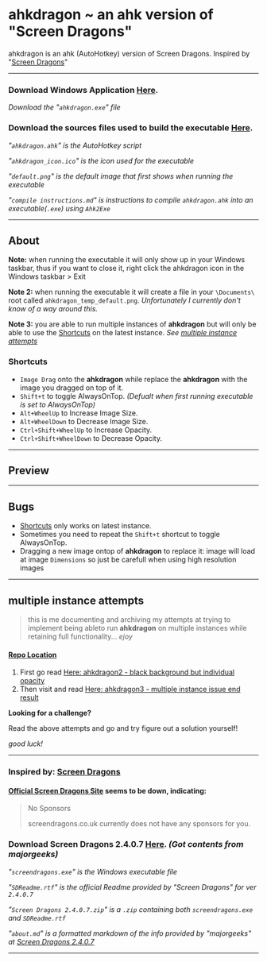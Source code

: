 # ahkdragon ~ an ahk version of "Screen Dragons"

ahkdragon is an ahk (AutoHotkey) version of Screen Dragons. Inspired by "[Screen Dragons](https://www.majorgeeks.com/files/details/screen_dragons.html)"

***

### Download Windows Application [Here](https://github.com/Courage-1984/ahkdragon-an-ahk-version-of-Screen-Dragons/tree/main/ahkdragon%20windows%20application).
*Download the "`ahkdragon.exe`" file*

### Download the sources files used to build the executable [Here](https://github.com/Courage-1984/ahkdragon-an-ahk-version-of-Screen-Dragons/tree/main/ahkdragon%20source%20files).

*"`ahkdragon.ahk`" is the AutoHotkey script*

*"`ahkdragon_icon.ico`" is the icon used for the executable*

*"`default.png`" is the default image that first shows when running the executable*

*"`compile instructions.md`" is instructions to compile `ahkdragon.ahk` into an executable(`.exe`) using `Ahk2Exe`*

***

## About

**Note:** when running the executable it will only show up in your Windows taskbar, thus if you want to close it, right click the ahkdragon icon in the Windows taskbar > Exit

**Note 2:** when running the executable it will create a file in your `\Documents\` root called `ahkdragon_temp_default.png`. *Unfortunately I currently don't know of a way around this.*

**Note 3:** you are able to run multiple instances of **ahkdragon** but will only be able to use the [Shortcuts](https://github.com/Courage-1984/ahkdragon-an-ahk-version-of-Screen-Dragons?tab=readme-ov-file#shortcuts) on the latest instance. *See [multiple instance attempts](https://github.com/Courage-1984/ahkdragon-an-ahk-version-of-Screen-Dragons?tab=readme-ov-file#multiple-instance-attempts)*

### Shortcuts

- ``Image Drag`` onto the **ahkdragon** while replace the **ahkdragon** with the image you dragged on top of it.
- ``Shift+t`` to toggle AlwaysOnTop. *(Defualt when first running executable is set to AlwaysOnTop)*
- ``Alt+WheelUp`` to Increase Image Size.
- ``Alt+WheelDown`` to Decrease Image Size.
- ``Ctrl+Shift+WheelUp`` to Increase Opacity.
- ``Ctrl+Shift+WheelDown`` to Decrease Opacity.

***

## Preview


***

## Bugs

- [Shortcuts](https://github.com/Courage-1984/ahkdragon-an-ahk-version-of-Screen-Dragons?tab=readme-ov-file#shortcuts) only works on latest instance.
- Sometimes you need to repeat the ``Shift+t`` shortcut to toggle AlwaysOnTop.
- Dragging a new image ontop of **ahkdragon** to replace it: image will load at image `Dimensions` so just be carefull when using high resolution images

***

## multiple instance attempts

> this is me documenting and archiving my attempts at trying to implement being ableto run **ahkdragon** on multiple instances while retaining full functionality... *ejoy*

#### [Repo Location](https://github.com/Courage-1984/ahkdragon-an-ahk-version-of-Screen-Dragons/tree/main/multiple%20instance%20attempts)

1. First go read [Here: ahkdragon2 - black background but individual opacity](https://github.com/Courage-1984/ahkdragon-an-ahk-version-of-Screen-Dragons/blob/main/multiple%20instance%20attempts/ahkdragon2%20-%20black%20background%20but%20individual%20opacity.md)
2. Then visit and read [Here: ahkdragon3 - multiple instance issue end result](https://github.com/Courage-1984/ahkdragon-an-ahk-version-of-Screen-Dragons/blob/main/multiple%20instance%20attempts/ahkdragon3%20-%20multiple%20instance%20issue%20end%20result.md)

**Looking for a challenge?**

Read the above attempts and go and try figure out a solution yourself!

*good luck!*

***

### Inspired by: [Screen Dragons](https://www.majorgeeks.com/files/details/screen_dragons.html)

#### [Official Screen Dragons Site](https://screendragons.co.uk/) seems to be down, indicating:

> No Sponsors
> 
  > screendragons.co.uk currently does not have any sponsors for you.

### Download Screen Dragons 2.4.0.7 [Here](https://github.com/Courage-1984/ahkdragon-an-ahk-version-of-Screen-Dragons/tree/main/Screen%20Dragons%202.4.0.7). *(Got contents from majorgeeks)*

*"`screendragons.exe`" is the Windows executable file*

*"`SDReadme.rtf`" is the official Readme provided by "Screen Dragons" for ver `2.4.0.7`*

*"`Screen Dragons 2.4.0.7.zip`" is a `.zip` containing both `screendragons.exe` and `SDReadme.rtf`*

*"`about.md`" is a formatted markdown of the info provided by "majorgeeks" at [Screen Dragons 2.4.0.7](https://www.majorgeeks.com/files/details/screen_dragons.html)*

***

